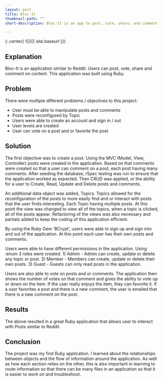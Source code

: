 ```yaml
---
layout: post
title: Bloc-It
thumbnail-path: ""
short-description: Bloc-It is an app to post, vote, share, and comment.

---
```


{:.center}
![]({{ site.baseurl }})

## Explanation

Bloc-It is an application similar to Reddit. Users can post, vote, share and comment on content. This applicaiton was built using Ruby.

## Problem

There were multiple different problems / objectives to this project:
- User must be able to manipulate posts and comments
- Posts were reconfigured by Topic
- Users were able to create an account and sign in / out
- User levels are created
- User can vote on a post and or favorite the post

## Solution

The first objective was to create a post. Using the MVC (Model, View, Controller) posts were created in the application. Based on that comments were created so that a user can comment on a post, each post having many comments. After seeding the database, rSpec testing was run to ensure that the application worked as expected. Then CRUD was applied, or the ability for a user to Create, Read, Update and Delete posts and comments.

An additional data object was added, Topics. Topics allowed for the reconfiguration of the posts to more easily find and or interact with posts that the user finds interesting. Each Topic having multiple posts. At this point the view was changed to view all of the topics, when a topic is clicked, all of the posts appear. Refactoring of the views was also necessary and partials added to keep the coding of this application efficient.

By using the Ruby Gem 'BCrypt', users were able to sign up and sign into and out of the application. At this point each user has their own posts and comments. 

Users were able to have different permissions in the application. Using :enum 3 roles were created. 1) Admin - Admin can create, update or delete any topic or post. 2) Member  - Members can create, update or delete their own posts. 3) Guest - Guests can only read posts in the application.

Users are also able to vote on posts and or comments. The application then shows the number of votes on that comment and gives the ability to vote up or down on the item. If the user really enjoys the item, they can favorite it. If a user favorites a post and there is a new comment, the user is emailed that there is a new comment on the post.  


## Results

The above resulted in a great Ruby application that allows user to interact with Posts similar to Reddit.

## Conclusion

The project was my first Ruby application. I learned about the relationships between objects and the flow of information around the application. As well as how each section relies on the other, this is also important in learning to route information so that there can be many files in an application so that it is easier to work on and troubleshoot.

